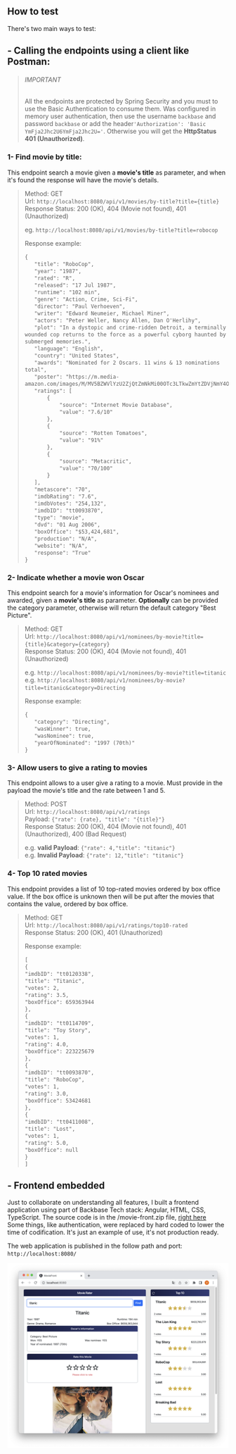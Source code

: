 ## How to test

There's two main ways to test: 
## - Calling the endpoints using a client like Postman:

> ###### IMPORTANT
> All the endpoints are protected by Spring Security and you must to use the Basic Authentication to consume them.
> Was configured in memory user authentication, then use the username `backbase` and password `backbase` or add the header`'Authorization': 'Basic YmFja2Jhc2U6YmFja2Jhc2U='`. Otherwise you will get the **HttpStatus 401 (Unauthorized)**.  

### 1- Find movie by title:
This endpoint search a movie given a **movie's title** as parameter, and when it's found the response will have the movie's details.
> Method: GET  
> Url: `http://localhost:8080/api/v1/movies/by-title?title={title}`  
> Response Status: 200 (OK), 404 (Movie not found), 401 (Unauthorized)  
>
> eg. `http://localhost:8080/api/v1/movies/by-title?title=robocop`
>
> Response example:
>```
>{
>    "title": "RoboCop",
>    "year": "1987",
>    "rated": "R",
>    "released": "17 Jul 1987",
>    "runtime": "102 min",
>    "genre": "Action, Crime, Sci-Fi",
>    "director": "Paul Verhoeven",
>    "writer": "Edward Neumeier, Michael Miner",
>    "actors": "Peter Weller, Nancy Allen, Dan O'Herlihy",
>    "plot": "In a dystopic and crime-ridden Detroit, a terminally wounded cop returns to the force as a powerful cyborg haunted by submerged memories.",
>    "language": "English",
>    "country": "United States",
>    "awards": "Nominated for 2 Oscars. 11 wins & 13 nominations total",
>    "poster": "https://m.media-amazon.com/images/M/MV5BZWVlYzU2ZjQtZmNkMi00OTc3LTkwZmYtZDVjNmY4OWFmZGJlXkEyXkFqcGdeQXVyMTQxNzMzNDI@._V1_SX300.jpg",
>    "ratings": [
>        {
>            "source": "Internet Movie Database",
>            "value": "7.6/10"
>        },
>        {
>            "source": "Rotten Tomatoes",
>            "value": "91%"
>        },
>        {
>            "source": "Metacritic",
>            "value": "70/100"
>        }
>    ],
>    "metascore": "70",
>    "imdbRating": "7.6",
>    "imdbVotes": "254,132",
>    "imdbID": "tt0093870",
>    "type": "movie",
>    "dvd": "01 Aug 2006",
>    "boxOffice": "$53,424,681",
>    "production": "N/A",
>    "website": "N/A",
>    "response": "True"
>}
>```


### 2- Indicate whether a movie won Oscar
This endpoint search for a movie's information for Oscar's nominees and awarded, given a **movie's title** as parameter. **Optionally** can be provided the category parameter, otherwise will return the default category "Best Picture".  
> Method: GET  
> Url: `http://localhost:8080/api/v1/nominees/by-movie?title={title}&category={category}`  
> Response Status: 200 (OK), 404 (Movie not found), 401 (Unauthorized)  
>
> e.g. `http://localhost:8080/api/v1/nominees/by-movie?title=titanic`  
> e.g. `http://localhost:8080/api/v1/nominees/by-movie?title=titanic&category=Directing`    
>
> Response example: 
>```
>{
>    "category": "Directing",
>    "wasWinner": true,
>    "wasNominee": true,
>    "yearOfNominated": "1997 (70th)"
>}
>```


### 3- Allow users to give a rating to movies
This endpoint allows to a user give a rating to a movie. Must provide in the payload the movie's title and the rate between 1 and 5.
> Method: POST  
> Url: `http://localhost:8080/api/v1/ratings`  
> Payload: ```{"rate": {rate}, "title": "{title}"} ```  
> Response Status: 200 (OK), 404 (Movie not found), 401 (Unauthorized), 400 (Bad Request)
>
> e.g. **valid Payload**: ```{"rate": 4,"title": "titanic"} ```  
> e.g. **Invalid Payload**: ```{"rate": 12,"title": "titanic"} ```  

### 4- Top 10 rated movies
This endpoint provides a list of 10 top-rated movies ordered by box office value. If the box office is unknown then will be put after the movies that contains the value, ordered by box office.
> Method: GET  
> Url: `http://localhost:8080/api/v1/ratings/top10-rated`  
> Response Status: 200 (OK), 401 (Unauthorized)  
>  
> Response example:
>```
>[
>{
>"imdbID": "tt0120338",
>"title": "Titanic",
>"votes": 2,
>"rating": 3.5,
>"boxOffice": 659363944
>},
>{
>"imdbID": "tt0114709",
>"title": "Toy Story",
>"votes": 1,
>"rating": 4.0,
>"boxOffice": 223225679
>},
>{
>"imdbID": "tt0093870",
>"title": "RoboCop",
>"votes": 1,
>"rating": 3.0,
>"boxOffice": 53424681
>},
>{
>"imdbID": "tt0411008",
>"title": "Lost",
>"votes": 1,
>"rating": 5.0,
>"boxOffice": null
>}
>]
>```

## - Frontend embedded
Just to collaborate on understanding all features, I built a frontend application using part of Backbase Tech stack: Angular, HTML, CSS, TypeScript.
The source code is in the /movie-front.zip file, [right here](movie-front.zip)  
Some things, like authentication, were replaced by hard coded to lower the time of codification. It's just an example of use, it's not production ready.   

The web application is published in the follow path and port:   
`http://localhost:8080/`  

![Front End capture](capture_screen_frontend.png)

